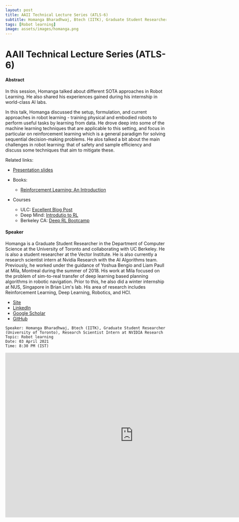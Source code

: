 ```yaml
---
layout: post
title: AAII Technical Lecture Series (ATLS-6)
subtitle: Homanga Bharadhwaj, Btech (IITK), Graduate Student Researcher (University of Toronto)
tags: [Robot learning]
image: assets/images/homanga.png
---
```


# AAII Technical Lecture Series (ATLS-6)

#### Abstract
In this session, Homanga talked about different SOTA approaches in Robot Learning. He also shared his experiences gained during his internship in world-class AI labs.

In this talk, Homanga discussed the setup, formulation, and current approaches in robot learning - training physical and embodied robots to perform useful tasks by learning from data. He drove deep into some of the machine learning techniques that are applicable to this setting, and focus in particular on reinforcement learning which is a general paradigm for solving sequential decision-making problems. He alos talked a bit about the main challenges in robot learning: that of safety and sample efficiency and discuss some techniques that aim to mitigate these.

Related links:
- [Presentation slides](https://docs.google.com/presentation/d/1NMK738-p7mUFjxAwf8SgJk_4HQNWfc0VXRiRQoeVSjs/mobilepresent#slide=id.gcc054f0635_0_11) 

- Books:
    - [Reinforcement Learning: An Introduction](http://incompleteideas.net/book/RLbook2020.pdf)
- Courses
    - ULC: [Excellent Blog Post](https://lilianweng.github.io/lil-log/2018/02/19/a-long-peek-into-reinforcement-learning.html)
    - Deep Mind: [Introdutio to RL](https://deepmind.com/learning-resources/-introduction-reinforcement-learning-david-silver)
    - Berkeley CA: [Deep RL Bootcamp](https://sites.google.com/view/deep-rl-bootcamp/lectures)

#### Speaker
Homanga is a Graduate Student Researcher in the Department of Computer Science at the University of Toronto and collaborating with UC Berkeley. He is also a student researcher at the Vector Institute. He is also currently a research scientist intern at Nvidia Research with the AI Algorithms team. Previously, he worked under the guidance of Yoshua Bengio and Liam Paull at Mila, Montreal during the summer of 2018. His work at Mila focused on the problem of sim-to-real transfer of deep learning based planning algorithms in robotic navigation. Prior to this, he also did a winter internship at NUS, Singapore in Brian Lim's lab. His area of research includes Reinforcement Learning, Deep Learning, Robotics, and HCI. 
- [Site](https://homangab.github.io/)
- [LinkedIn](https://www.linkedin.com/in/homanga/)
- [Google Scholar](https://scholar.google.ca/citations?user=wwW4HRQAAAAJ&hl=en)
- [GitHub](https://github.com/homangab/)

```
Speaker: Homanga Bharadhwaj, Btech (IITK), Graduate Student Researcher (University of Toronto), Research Scientist Intern at NVIDIA Research
Topic: Robot learning
Date: 03 April 2021
Time: 8:30 PM (IST)
```

<iframe width="800" height="515" src="https://www.youtube.com/embed/xOrwjrFz2nQ" title="YouTube video player" frameborder="0" allow="accelerometer; autoplay; clipboard-write; encrypted-media; gyroscope; picture-in-picture; web-share" allowfullscreen></iframe>
